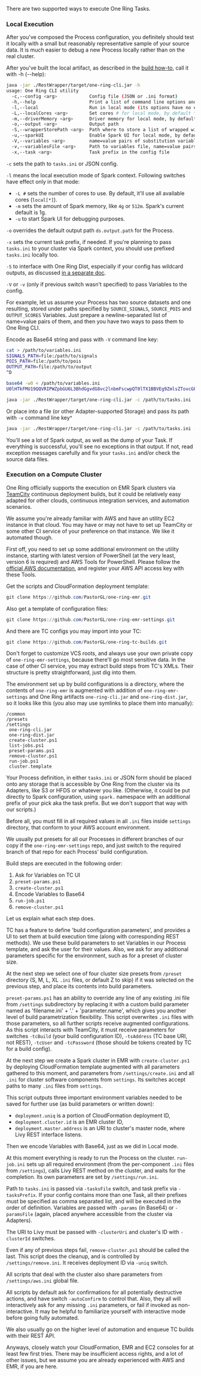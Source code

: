 There are two supported ways to execute One Ring Tasks.

### Local Execution

After you've composed the Process configuration, you definitely should test it locally with a small but reasonably representative sample of your source data. It is much easier to debug a new Process locally rather than on the real cluster.

After you've built the local artifact, as described in the [build how-to](BUILD.md), call it with -h (--help):
```bash
java -jar ./RestWrapper/target/one-ring-cli.jar -h
usage: One Ring CLI utility
  -c,--config <arg>            Config file (JSON or .ini format)
  -h,--help                    Print a list of command line options and exit
  -l,--local                   Run in local mode (its options have no effect otherwise)
  -L,--localCores <arg>        Set cores # for local mode, by default * -- all cores
  -m,--driverMemory <arg>      Driver memory for local mode, by default Spark uses 1g
  -o,--output <arg>            Output path
  -S,--wrapperStorePath <arg>  Path where to store a list of wrapped wildcards outputs
  -u,--sparkUI                 Enable Spark UI for local mode, by default it is disabled
  -V,--variables <arg>         name=value pairs of substitution variables for the Spark config encoded as Base64
  -v,--variablesFile <arg>     Path to variables file, name=value pairs per each line
  -x,--task <arg>              Task prefix in the config file
```

`-c` sets the path to `tasks.ini` or JSON config.

`-l` means the local execution mode of Spark context. Following switches have effect only in that mode:
* `-L #` sets the number of cores to use. By default, it'll use all available cores (`local[*]`).
* `-m` sets the amount of Spark memory, like `4g` or `512m`. Spark's current default is 1g.
* `-u` to start Spark UI for debugging purposes.

`-o` overrides the default output path `ds.output.path` for the Process.

`-x` sets the current task prefix, if needed. If you're planning to pass `tasks.ini` to your cluster via Spark context, you should use prefixed `tasks.ini` locally too.

`-S` to interface with One Ring Dist, especially if your config has wildcard outputs, as discussed [in a separate doc](DISTCP.md).

`-V` or `-v` (only if previous switch wasn't specified) to pass Variables to the config.

For example, let us assume your Process has two source datasets and one resulting, stored under paths specified by `SOURCE_SIGNALS`, `SOURCE_POIS` and `OUTPUT_SCORES` Variables. Just prepare a newline-separated list of name=value pairs of them, and then you have two ways to pass them to One Ring CLI.

Encode as Base64 string and pass with `-V` command line key:
```bash
cat > /path/to/variables.ini
SIGNALS_PATH=file:/path/to/signals
POIS_PATH=file:/path/to/pois
OUTPUT_PATH=file:/path/to/output
^D

base64 -w0 < /path/to/variables.ini
U0lHTkFMU19QQVRIPWZpbGU6L3BhdGgvdG8vc2lnbmFscwpQT0lTX1BBVEg9ZmlsZTovcGF0aC90by9wb2lzCk9VVFBVVF9QQVRIPWZpbGU6L3BhdGgvdG8vb3V0cHV0Cg==

java -jar ./RestWrapper/target/one-ring-cli.jar -c /path/to/tasks.ini -l -m 6g -V U0lHTkFMU19QQVRIPWZpbGU6L3BhdGgvdG8vc2lnbmFscwpQT0lTX1BBVEg9ZmlsZTovcGF0aC90by9wb2lzCk9VVFBVVF9QQVRIPWZpbGU6L3BhdGgvdG8vb3V0cHV0Cg==
```

Or place into a file (or other Adapter-supported Storage) and pass its path with `-v` command line key^
```bash
java -jar ./RestWrapper/target/one-ring-cli.jar -c /path/to/tasks.ini -l -m 6g -v /path/to/variables.ini
```

You'll see a lot of Spark output, as well as the dump of your Task. If everything is successful, you'll see no exceptions in that output. If not, read exception messages carefully and fix your `tasks.ini` and/or check the source data files.

### Execution on a Compute Cluster

One Ring officially supports the execution on EMR Spark clusters via [TeamCity](https://www.jetbrains.com/teamcity/) continuous deployment builds, but it could be relatively easy adapted for other clouds, continuous integration services, and automation scenarios.

We assume you're already familiar with AWS and have an utility EC2 instance in that cloud. You may have or may not have to set up TeamCity or some other CI service of your preference on that instance. We like it automated though.

First off, you need to set up some additional environment on the utility instance, starting with latest version of PowerShell (at the very least, version 6 is required) and AWS Tools for PowerShell. Please follow the [official AWS documentation](https://aws.amazon.com/powershell/), and register your AWS API access key with these Tools.

Get the scripts and CloudFormation deployment template:
```powershell
git clone https://github.com/PastorGL/one-ring-emr.git
```

Also get a template of configuration files:
```powershell
git clone https://github.com/PastorGL/one-ring-emr-settings.git
```

And there are TC configs you may import into your TC:
```powershell
git clone https://github.com/PastorGL/one-ring-tc-builds.git
```

Don't forget to customize VCS roots, and always use your own private copy of `one-ring-emr-settings`, because there'll go most sensitive data. In the case of other CI service, you may extract build steps from TC's XMLs. Their structure is pretty straightforward, just dig into them.

The environment set up by build configurations is a directory, where the contents of `one-ring-emr` is augmented with addition of `one-ring-emr-settings` and One Ring artifacts `one-ring-cli.jar` and `one-ring-dist.jar`, so it looks like this (you also may use symlinks to place them into manually):
```
/common
/presets
/settings
 one-ring-cli.jar
 one-ring-dist.jar
 create-cluster.ps1
 list-jobs.ps1
 preset-params.ps1
 remove-cluster.ps1
 run-job.ps1
 cluster.template
```

Your Process definition, in either `tasks.ini` or JSON form should be placed onto any storage that is accessible by One Ring from the cluster via its Adapters, like S3 or HFDS or whatever you like. (Otherwise, it could be put directly to Spark configuration, using `spark.` namespace with an additional prefix of your pick aka the task prefix. But we don't support that way with our scripts.)

Before all, you must fill in all required values in all `.ini` files inside `settings` directory, that conform to your AWS account environment.

We usually put presets for all our Processes in different branches of our copy if the `one-ring-emr-settings` repo, and just switch to the required branch of that repo for each Process' build configuration.

Build steps are executed in the following order:
1. Ask for Variables on TC UI
1. `preset-params.ps1`
1. `create-cluster.ps1`
1. Encode Variables to Base64
1. `run-job.ps1`
1. `remove-cluster.ps1`

Let us explain what each step does.

TC has a feature to define 'build configuration parameters', and provides a UI to set them at build execution time (along with corresponding REST methods). We use these build parameters to set Variables in our Process template, and ask the user for their values. Also, we ask for any additional parameters specific for the environment, such as for a preset of cluster size.

At the next step we select one of four cluster size presets from  `/preset` directory (S, M, L, XL `.ini` files, or default Z to skip) if it was selected on the previous step, and place its contents into build parameters.

`preset-params.ps1` has an ability to override any line of any existing .ini file from `/settings` subdirectory by replacing it with a custom build parameter named as 'filename.ini' + '.' + 'parameter.name', which gives you another level of build parametrization flexibility. This script overwrites `.ini` files with those parameters, so all further scripts receive augmented configurations. As this script interacts with TeamCity, it must receive parameters for switches `-tcBuild` (your build configuration ID), `-tsAddress` (TC base URI, not REST), `-tcUser` and `-tcPassword` (those should be tokens created by TC for a build config).

At the next step we create a Spark cluster in EMR with `create-cluster.ps1` by deploying CloudFormation template augmented with all parameters gathered to this moment, and parameters from `/settings/create.ini` and all `.ini` for cluster software components from `settings`. Its switches accept paths to many `.ini` files from `settings`.

This script outputs three important environment variables needed to be saved for further use (as build parameters or written down):
* `deployment.uniq` is a portion of CloudFormation deployment ID,
* `deployment.cluster.id` is an EMR cluster ID,
* `deployment.master.address` is an URI to cluster's master node, where Livy REST interface listens.

Then we encode Variables with Base64, just as we did in Local mode.

At this moment everything is ready to run the Process on the cluster. `run-job.ini` sets up all required environment (from the per-component `.ini` files from `/settings`), calls Livy REST method on the cluster, and waits for the completion. Its own parameters are set by `/settings/run.ini`.

Path to `tasks.ini` is passed via `-tasksFile` switch, and task prefix via `-tasksPrefix`. If your config contains more than one Task, all their prefixes must be specified as comma separated list, and will be executed in the order of definition. Variables are passed with `-params` (in Base64) or `-paramsFile` (again, placed anywhere accessible from the cluster via Adapters).

The URI to Livy must be passed with `-clusterUri` and cluster's ID with `-clusterId` switches.

Even if any of previous steps fail, `remove-cluster.ps1` should be called the last. This script does the cleanup, and is controlled by `/settings/remove.ini`. It receives deployment ID via `-uniq` switch.

All scripts that deal with the cluster also share parameters from `/settings/aws.ini` global file.

All scripts by default ask for confirmations for all potentially destructive actions, and have switch `-autoConfirm` to control that. Also, they all will interactively ask for any missing `.ini` parameters, or fail if invoked as non-interactive. It may be helpful to familiarize yourself with interactive mode before going fully automated.

We also usually go on the higher level of automation and enqueue TC builds with their REST API.

Anyways, closely watch your CloudFormation, EMR and EC2 consoles for at least few first tries. There may be insufficient access rights, and a lot of other issues, but we assume you are already experienced with AWS and EMR, if you are here.
